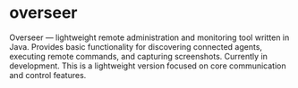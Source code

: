 # overseer
Overseer — lightweight remote administration and monitoring tool written in Java. Provides basic functionality for discovering connected agents, executing remote commands, and capturing screenshots.  Currently in development. This is a lightweight version focused on core communication and control features.
